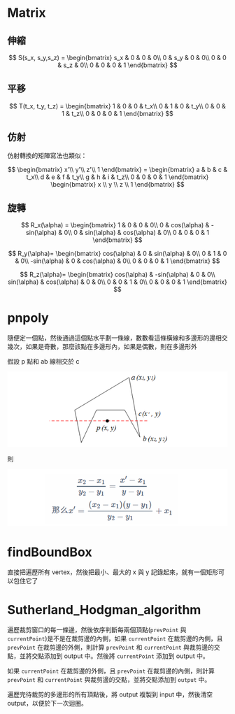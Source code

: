 # Matrix

## 伸縮

$$
S(s_x, s_y,s_z) =
\begin{bmatrix}
s_x & 0   & 0   & 0\\
0   & s_y & 0   & 0\\
0   & 0   & s_z & 0\\
0   & 0   & 0   & 1
\end{bmatrix}
$$

## 平移

$$
T(t_x, t_y, t_z) =
\begin{bmatrix}
1 & 0 & 0 & t_x\\
0 & 1 & 0 & t_y\\
0 & 0 & 1 & t_z\\
0 & 0 & 0 & 1
\end{bmatrix}
$$

## 仿射

仿射轉換的矩陣寫法也類似：

$$
\begin{bmatrix}
x'\\
y'\\
z'\\
1
\end{bmatrix} = 
\begin{bmatrix}
a & b & c & t_x\\
d & e & f & t_y\\
g & h & i & t_z\\
0 & 0 & 0 & 1
\end{bmatrix}
\begin{bmatrix}
x \\
y \\
z \\
1
\end{bmatrix}
$$

## 旋轉

$$
R_x(\alpha) = 
\begin{bmatrix}
1 & 0           & 0            & 0\\
0 & cos(\alpha) & -sin(\alpha) & 0\\
0 & sin(\alpha) & cos(\alpha)  & 0\\
0 & 0           & 0            & 1
\end{bmatrix}
$$

$$
R_y(\alpha)=
\begin{bmatrix}
cos(\alpha)  & 0 & sin(\alpha)  & 0\\
0            & 1 & 0            & 0\\
-sin(\alpha) & 0 & cos(\alpha)  & 0\\
0            & 0 & 0            & 1
\end{bmatrix}
$$

$$
R_z(\alpha)=
\begin{bmatrix}
cos(\alpha) & -sin(\alpha) & 0 & 0\\
sin(\alpha) & cos(\alpha)  & 0 & 0\\
0           & 0            & 1 & 0\\
0           & 0            & 0 & 1
\end{bmatrix}
$$

# pnpoly

隨便定一個點，然後通過這個點水平劃一條線，數數看這條橫線和多邊形的邊相交幾次，如果是奇數，那麼該點在多邊形內，如果是偶數，則在多邊形外

假設 p 點和 ab 線相交於 c

![Alt text](image.png)

則

![Alt text](image-1.png)

# findBoundBox

直接把遍歷所有 vertex，然後把最小、最大的 x 與 y 記錄起來，就有一個矩形可以包住它了

# Sutherland_Hodgman_algorithm

遍歷裁剪窗口的每一條邊，然後依序判斷每兩個頂點(`prevPoint` 與 `currentPoint`)是不是在裁剪邊的內側，如果 `currentPoint` 在裁剪邊的內側，且 `prevPoint` 在裁剪邊的外側，則計算 `prevPoint` 和 `currentPoint` 與裁剪邊的交點，並將交點添加到 output 中。然後將 `currentPoint` 添加到 output 中。

如果 `currentPoint` 在裁剪邊的外側，且 `prevPoint` 在裁剪邊的內側，則計算 `prevPoint` 和 `currentPoint` 與裁剪邊的交點，並將交點添加到 `output` 中。

遍歷完待裁剪的多邊形的所有頂點後，將 output 複製到 input 中，然後清空 output，以便於下一次迴圈。